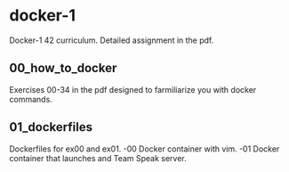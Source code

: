 # docker-1
Docker-1 42 curriculum. Detailed assignment in the pdf. 

## 00_how_to_docker
Exercises 00-34 in the pdf designed to farmiliarize you with docker commands.

## 01_dockerfiles
Dockerfiles for ex00 and ex01.
  -00 Docker container with vim.
  -01 Docker container that launches and Team Speak server.

